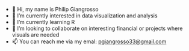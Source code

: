 - 👋 Hi, my name is Philip Giangrosso 
- 👀 I’m currently interested in data visualization and analysis   
- 🌱 I’m currently learning R 
- 💞️ I’m looking to collaborate on interesting financial or projects where visuals are needed
- 📫 You can reach me via my emal: pgiangrosso33@gmail.com

<!---
sirPG/sirPG is a ✨ special ✨ repository because its `README.md` (this file) appears on your GitHub profile.
You can click the Preview link to take a look at your changes.
--->
